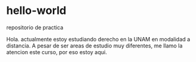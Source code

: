 # hello-world
repositorio de practica

Hola.
actualmente estoy estudiando derecho en la UNAM  en modalidad a distancia. A pesar de ser areas de estudio muy diferentes, me llamo la atencion este curso, por eso estoy aqui.
